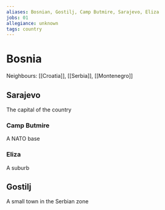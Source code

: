 ```yaml
---
aliases: Bosnian, Gostilj, Camp Butmire, Sarajevo, Eliza
jobs: 01
allegiance: unknown
tags: country
---
```

# Bosnia
Neighbours: [[Croatia]], [[Serbia]], [[Montenegro]]

## Sarajevo
The capital of the country
### Camp Butmire
A NATO base
### Eliza
A suburb

## Gostilj
A small town in the Serbian zone